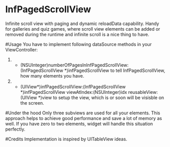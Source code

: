 # InfPagedScrollView
Infinite scroll view with paging and dynamic reloadData capability. 
Handy for galleries and quiz games, where scroll view elements can be added or removed during the runtime and infinite scroll is a nice thing to have.

#Usage
You have to implement following dataSource methods in your ViewController:

1) - (NSUInteger)numberOfPagesInInfPagedScrollView:(InfPagedScrollView *)infPagedScrollView
to tell InfPagedScrollView, how many elements you have.
2) - (UIView*)infPagedScrollView:(InfPagedScrollView *)infPagedScrollView viewAtIndex:(NSUInteger)idx reusableView:(UIView *)view
to setup the view, which is or soon will be visisble on the screen.

#Under the hood
Only three subviews are used for all your elements. This approach helps to achieve good performance and save a lot of memory as well.
If you have zero to two elements, widget will handle this situation perfectly.

#Credits
Implementation is inspired by UITableView ideas.

